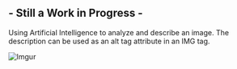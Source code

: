 ## - Still a Work in Progress -

Using Artificial Intelligence to analyze and describe an image. The description can be used as an alt tag attribute in an IMG tag.

![Imgur](https://i.imgur.com/0wcR8Nd.png)
